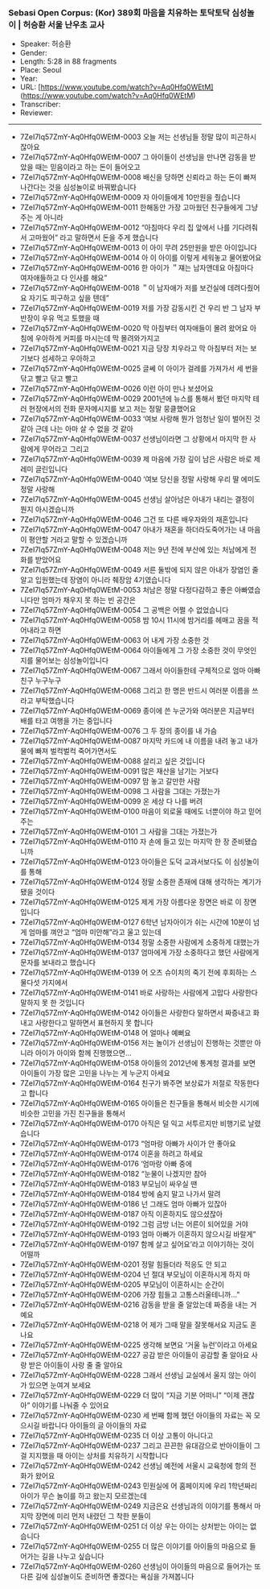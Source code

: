 ### Sebasi Open Corpus: (Kor) 389회 마음을 치유하는 토닥토닥 심성놀이 | 허승환 서울 난우초 교사

- Speaker: 허승환
- Gender: 
- Length: 5:28 in 88 fragments
- Place: Seoul
- Year: 
- URL: [https://www.youtube.com/watch?v=Aq0Hfq0WEtM] (https://www.youtube.com/watch?v=Aq0Hfq0WEtM)
- Transcriber: 
- Reviewer: 

---

- 7ZeI7Iq57ZmY-Aq0Hfq0WEtM-0003 오늘 저는 선생님들 정말 많이 피곤하시잖아요
- 7ZeI7Iq57ZmY-Aq0Hfq0WEtM-0007 그 아이들이 선생님을 만나면 감동을 받았을 때는 믿음이라고 하는 돈이 들어오고
- 7ZeI7Iq57ZmY-Aq0Hfq0WEtM-0008 배신을 당하면 신뢰라고 하는 돈이 빠져나간다는 것을 심성놀이로 바꿔봤습니다
- 7ZeI7Iq57ZmY-Aq0Hfq0WEtM-0009 자 아이들에게 10만원을 줬습니다
- 7ZeI7Iq57ZmY-Aq0Hfq0WEtM-0011 한해동안 가장 고마웠던 친구들에게 그냥 주는 게 아니라
- 7ZeI7Iq57ZmY-Aq0Hfq0WEtM-0012 “아침마다 우리 집 앞에서 나를 기다려줘서 고마웠어” 라고 말하면서 돈을 주게 했습니다
- 7ZeI7Iq57ZmY-Aq0Hfq0WEtM-0013 이 아이 무려 25만원을 받은 아이입니다
- 7ZeI7Iq57ZmY-Aq0Hfq0WEtM-0014 아 이 아이를 이렇게 세워놓고 물어봤어요
- 7ZeI7Iq57ZmY-Aq0Hfq0WEtM-0016 한 아이가 ＂쟤는 남자앤데요 아침마다 여자애들하고 다 인사를 해요”
- 7ZeI7Iq57ZmY-Aq0Hfq0WEtM-0018 ＂이 남자애가 저를 보건실에 데려다줬어요 자기도 피구하고 싶을 텐데”
- 7ZeI7Iq57ZmY-Aq0Hfq0WEtM-0019 저를 가장 감동시킨 건 우리 반 그 남자 부반장이 우유 먹고 토했을 때
- 7ZeI7Iq57ZmY-Aq0Hfq0WEtM-0020 막 아침부터 여자애들이 몰려 왔어요 아침에 우아하게 커피를 마시는데 막 몰려와가지고
- 7ZeI7Iq57ZmY-Aq0Hfq0WEtM-0021 지금 당장 치우라고 막 아침부터 저는 보기보다 섬세하고 우아하고
- 7ZeI7Iq57ZmY-Aq0Hfq0WEtM-0025 글쎄 이 아이가 걸레를 가져가서 세 번을 닦고 빨고 닦고 빨고
- 7ZeI7Iq57ZmY-Aq0Hfq0WEtM-0026 이런 아이 만나 보셨어요
- 7ZeI7Iq57ZmY-Aq0Hfq0WEtM-0029 2001년에 뉴스를 통해서 봤던 마지막 테러 현장에서의 전화 문자메시지를 보고 저는 정말 뭉클했어요
- 7ZeI7Iq57ZmY-Aq0Hfq0WEtM-0033 ‘여보 사랑해 뭔가 엄청난 일이 벌어진 것 같아 근데 나는 아마 살 수 없을 것 같아
- 7ZeI7Iq57ZmY-Aq0Hfq0WEtM-0037 선생님이라면 그 상황에서 마지막 한 사람에게 무어라고 그리고
- 7ZeI7Iq57ZmY-Aq0Hfq0WEtM-0039 제 마음에 가장 깊이 남은 사람은 바로 제레미 글린입니다
- 7ZeI7Iq57ZmY-Aq0Hfq0WEtM-0040 ‘여보 당신을 정말 사랑해 우리 딸 에미도 정말 사랑해
- 7ZeI7Iq57ZmY-Aq0Hfq0WEtM-0045 선생님 살아남은 아내가 내리는 결정이 뭔지 아시겠습니까
- 7ZeI7Iq57ZmY-Aq0Hfq0WEtM-0046 그건 또 다른 배우자와의 재혼입니다
- 7ZeI7Iq57ZmY-Aq0Hfq0WEtM-0047 아내가 재혼을 하더라도죽어가는 내 마음이 평안할 거라고 말할 수 있겠습니까
- 7ZeI7Iq57ZmY-Aq0Hfq0WEtM-0048 저는 9년 전에 부산에 있는 처남에게 전화를 받았어요
- 7ZeI7Iq57ZmY-Aq0Hfq0WEtM-0049 서른 둘밖에 되지 않은 아내가 장염인 줄 알고 입원했는데 장염이 아니라 췌장암 4기였습니다
- 7ZeI7Iq57ZmY-Aq0Hfq0WEtM-0053 처남은 정말 다정다감하고 좋은 아빠였습니다만 엄마가 채우지 못 하는 빈 공간은
- 7ZeI7Iq57ZmY-Aq0Hfq0WEtM-0054 그 공백은 어쩔 수 없었습니다
- 7ZeI7Iq57ZmY-Aq0Hfq0WEtM-0058 밤 10시 11시에 밤거리를 헤매고 꿈을 적어내라고 하면
- 7ZeI7Iq57ZmY-Aq0Hfq0WEtM-0063 어 내게 가장 소중한 것
- 7ZeI7Iq57ZmY-Aq0Hfq0WEtM-0064 아이들에게 그 가장 소중한 것이 무엇인지를 물어보는 심성놀이입니다
- 7ZeI7Iq57ZmY-Aq0Hfq0WEtM-0067 그래서 아이들한테 구체적으로 엄마 아빠 친구 누구누구
- 7ZeI7Iq57ZmY-Aq0Hfq0WEtM-0068 그리고 한 명은 반드시 여러분 이름을 쓰라고 부탁했습니다
- 7ZeI7Iq57ZmY-Aq0Hfq0WEtM-0069 종이에 쓴 누군가와 여러분은 지금부터 배를 타고 여행을 가는 중입니다
- 7ZeI7Iq57ZmY-Aq0Hfq0WEtM-0076 그 두 장의 종이를 내 가슴
- 7ZeI7Iq57ZmY-Aq0Hfq0WEtM-0087 마지막 카드에 내 이름을 내려 놓고 내가 물에 빠져 벌컥벌컥 죽어가면서도
- 7ZeI7Iq57ZmY-Aq0Hfq0WEtM-0088 살리고 싶은 것입니다
- 7ZeI7Iq57ZmY-Aq0Hfq0WEtM-0091 많은 재산을 남기는 거보다
- 7ZeI7Iq57ZmY-Aq0Hfq0WEtM-0097 맘 놓고 갈만한 사람
- 7ZeI7Iq57ZmY-Aq0Hfq0WEtM-0098 그 사람을 그대는 가졌는가
- 7ZeI7Iq57ZmY-Aq0Hfq0WEtM-0099 온 세상 다 나를 버려
- 7ZeI7Iq57ZmY-Aq0Hfq0WEtM-0100 마음이 외로울 때에도 너뿐이야 하고 믿어주는
- 7ZeI7Iq57ZmY-Aq0Hfq0WEtM-0101 그 사람을 그대는 가졌는가
- 7ZeI7Iq57ZmY-Aq0Hfq0WEtM-0110 자 손에 들고 있는 마지막 한 장 준비됐습니까
- 7ZeI7Iq57ZmY-Aq0Hfq0WEtM-0123 아이들은 도덕 교과서보다도 이 심성놀이를 통해
- 7ZeI7Iq57ZmY-Aq0Hfq0WEtM-0124 정말 소중한 존재에 대해 생각하는 계기가 됐을 것이다
- 7ZeI7Iq57ZmY-Aq0Hfq0WEtM-0125 제게 가장 아름다운 장면은 바로 이 장면입니다
- 7ZeI7Iq57ZmY-Aq0Hfq0WEtM-0127 6학년 남자아이가 쉬는 시간에 10분이 넘게 엄마를 껴안고 “엄마 미안해”라고 울고 있는데
- 7ZeI7Iq57ZmY-Aq0Hfq0WEtM-0134 정말 소중한 사람에게 소중하게 대했는가
- 7ZeI7Iq57ZmY-Aq0Hfq0WEtM-0137 엄마에게 가장 소중하다고 했던 사람에게 문자를 보내라고 했습니다
- 7ZeI7Iq57ZmY-Aq0Hfq0WEtM-0139 어 오츠 슈이치의 죽기 전에 후회하는 스물다섯 가지에서
- 7ZeI7Iq57ZmY-Aq0Hfq0WEtM-0141 바로 사랑하는 사람에게 고맙다 사랑한다 말하지 못 한 것입니다
- 7ZeI7Iq57ZmY-Aq0Hfq0WEtM-0142 아이들은 사랑한다 말하면서 짜증내고 화내고 사랑한다고 말하면서 표현하지 못 합니다
- 7ZeI7Iq57ZmY-Aq0Hfq0WEtM-0148 어 얼마나 예뻐요
- 7ZeI7Iq57ZmY-Aq0Hfq0WEtM-0156 저는 놀이가 선생님이 진행하는 것뿐만 아니라 아이가 아이와 함께 진행했으면…
- 7ZeI7Iq57ZmY-Aq0Hfq0WEtM-0158 아이들의 2012년에 통계청 결과를 보면 아이들이 가장 많은 고민을 나누는 게 누군지 아세요
- 7ZeI7Iq57ZmY-Aq0Hfq0WEtM-0164 친구가 봐주면 보상료가 저절로 작동한다고 합니다
- 7ZeI7Iq57ZmY-Aq0Hfq0WEtM-0165 아이들은 친구들을 통해서 비슷한 시기에 비슷한 고민을 가진 친구들을 통해서
- 7ZeI7Iq57ZmY-Aq0Hfq0WEtM-0170 아직은 덜 익고 서투르지만 비행기로 날렸습니다
- 7ZeI7Iq57ZmY-Aq0Hfq0WEtM-0173 “엄마랑 아빠가 사이가 안 좋아요
- 7ZeI7Iq57ZmY-Aq0Hfq0WEtM-0174 이혼을 하려고 하세요
- 7ZeI7Iq57ZmY-Aq0Hfq0WEtM-0176 ‘엄마랑 아빠 중에
- 7ZeI7Iq57ZmY-Aq0Hfq0WEtM-0182 “눈물이 나겠지만 참아
- 7ZeI7Iq57ZmY-Aq0Hfq0WEtM-0183 부모님이 싸우실 땐
- 7ZeI7Iq57ZmY-Aq0Hfq0WEtM-0184 방에 숨지 말고 나가서 말려
- 7ZeI7Iq57ZmY-Aq0Hfq0WEtM-0186 넌 그래도 엄마 아빠가 있잖아
- 7ZeI7Iq57ZmY-Aq0Hfq0WEtM-0187 아직 이혼하지도 않으셨잖아
- 7ZeI7Iq57ZmY-Aq0Hfq0WEtM-0192 그럼 금방 너는 어른이 되어있을 거야
- 7ZeI7Iq57ZmY-Aq0Hfq0WEtM-0193 엄마 아빠가 이혼하지 않으시길 바랄게”
- 7ZeI7Iq57ZmY-Aq0Hfq0WEtM-0197 함께 살고 싶어요’라고 이야기하는 것이 어떨까
- 7ZeI7Iq57ZmY-Aq0Hfq0WEtM-0201 정말 힘들더라 적응도 안 되고
- 7ZeI7Iq57ZmY-Aq0Hfq0WEtM-0204 넌 절대 부모님이 이혼하시게 하지 마
- 7ZeI7Iq57ZmY-Aq0Hfq0WEtM-0205 부모님이 이혼하시는 순간이
- 7ZeI7Iq57ZmY-Aq0Hfq0WEtM-0206 가장 힘들고 고통스러울테니까…”
- 7ZeI7Iq57ZmY-Aq0Hfq0WEtM-0216 감동을 받을 줄 알았는데 짜증을 내는 거예요
- 7ZeI7Iq57ZmY-Aq0Hfq0WEtM-0218 어 제가 그때 말을 잘못해서요 지금도 혼나요
- 7ZeI7Iq57ZmY-Aq0Hfq0WEtM-0225 생각해 보면요 ‘거울 뉴런’이라고 아세요
- 7ZeI7Iq57ZmY-Aq0Hfq0WEtM-0227 공감 받은 아이들이 공감할 줄 알아요 사랑 받은 아이들이 사랑 줄 줄 알아요
- 7ZeI7Iq57ZmY-Aq0Hfq0WEtM-0228 그래서 선생님 교실에서 울지 않는 아이가 있으면 눈여겨 보세요
- 7ZeI7Iq57ZmY-Aq0Hfq0WEtM-0229 더 많이 “지금 기분 어떠니” “이제 괜찮아” 이야기를 나눠줄 수 있어요
- 7ZeI7Iq57ZmY-Aq0Hfq0WEtM-0230 세 번째 함께 했던 아이들의 자료는 꼭 모으시길 바랍니다 아이들의 글 아이들의 자료
- 7ZeI7Iq57ZmY-Aq0Hfq0WEtM-0235 더 이상 고통이 아니다고
- 7ZeI7Iq57ZmY-Aq0Hfq0WEtM-0237 그리고 끈끈한 유대감으로 반아이들이 그걸 지지했을 때 아이는 상처를 치유하기 시작합니다
- 7ZeI7Iq57ZmY-Aq0Hfq0WEtM-0242 선생님 예전에 서울시 교육청에 항의 전화가 왔어요
- 7ZeI7Iq57ZmY-Aq0Hfq0WEtM-0243 민원실에 어 홈페이지에 우리 1학년짜리 아이가 무슨 놀이를 하고 왔는지 모르겠는데
- 7ZeI7Iq57ZmY-Aq0Hfq0WEtM-0249 지금은요 선생님과의 이야기를 통해서 마지막 장면에 미리 먼저 내렸던 그 착한 분들이
- 7ZeI7Iq57ZmY-Aq0Hfq0WEtM-0251 더 이상 우는 아이는 상처받는 아이는 없습니다
- 7ZeI7Iq57ZmY-Aq0Hfq0WEtM-0255 더 많은 이야기를 아이들의 마음으로 들어가는 길을 나누고 싶습니다
- 7ZeI7Iq57ZmY-Aq0Hfq0WEtM-0260 선생님이 아이들의 마음으로 들어가는 또 다른 길에 심성놀이도 준비하면 좋겠다는 욕심을 가져봅니다
